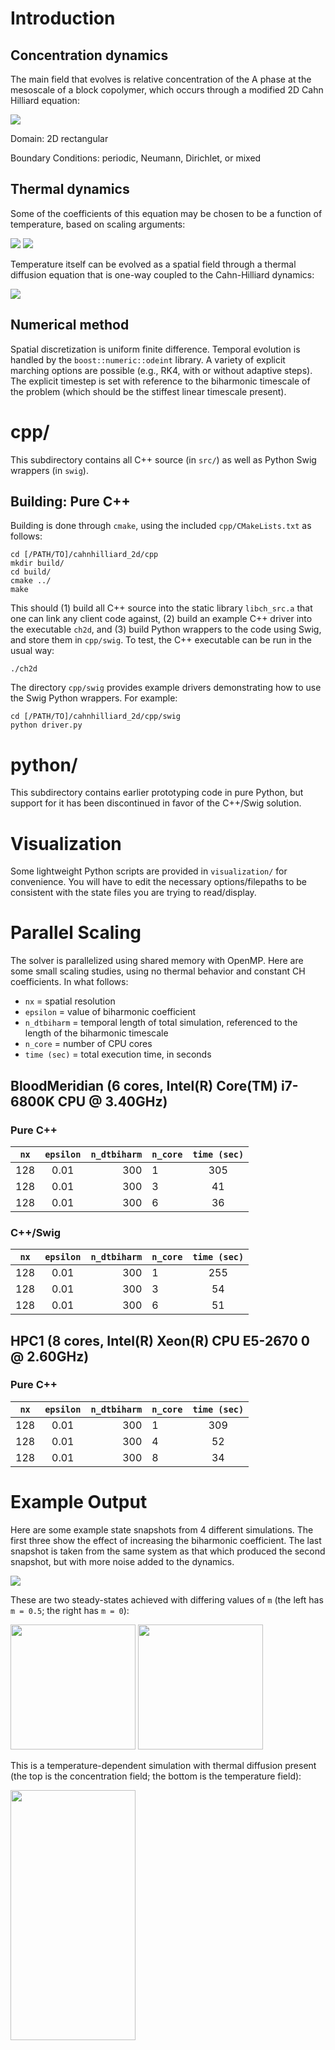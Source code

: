 # Introduction

## Concentration dynamics
The main field that evolves is relative concentration of the A phase at the mesoscale of a block copolymer, which occurs through a modified 2D Cahn Hilliard equation:

<img src="https://github.com/adegenna/cahnhilliard_2d/blob/master/cheqn.gif">

Domain: 2D rectangular

Boundary Conditions: periodic, Neumann, Dirichlet, or mixed

## Thermal dynamics

Some of the coefficients of this equation may be chosen to be a function of temperature, based on scaling arguments:

<img src="https://github.com/adegenna/cahnhilliard_2d/blob/master/eps2_thermal.gif">

<img src="https://github.com/adegenna/cahnhilliard_2d/blob/master/sigma_thermal.gif">

Temperature itself can be evolved as a spatial field through a thermal diffusion equation that is one-way coupled to the Cahn-Hilliard dynamics:

<img src="https://github.com/adegenna/cahnhilliard_2d/blob/master/thermal_eqn.gif">

## Numerical method

Spatial discretization is uniform finite difference. Temporal evolution is handled by the `boost::numeric::odeint` library. A variety of explicit marching options are possible (e.g., RK4, with or without adaptive steps). The explicit timestep is set with reference to the biharmonic timescale of the problem (which should be the stiffest linear timescale present).

# cpp/
This subdirectory contains all C++ source (in `src/`) as well as Python Swig wrappers (in `swig`).

## Building: Pure C++
Building is done through `cmake`, using the included `cpp/CMakeLists.txt` as follows: 

```shell
cd [/PATH/TO]/cahnhilliard_2d/cpp
mkdir build/
cd build/
cmake ../
make
```

This should (1) build all C++ source into the static library `libch_src.a` that one can link any client code against, (2) build an example C++ driver into the executable `ch2d`, and (3) build Python wrappers to the code using Swig, and store them in `cpp/swig`. To test, the C++ executable can be run in the usual way:

```shell
./ch2d
```

The directory `cpp/swig` provides example drivers demonstrating how to use the Swig Python wrappers. For example:

```shell
cd [/PATH/TO]/cahnhilliard_2d/cpp/swig
python driver.py
```

# python/
This subdirectory contains earlier prototyping code in pure Python, but support for it has been discontinued in favor of the C++/Swig solution.

# Visualization
Some lightweight Python scripts are provided in `visualization/` for convenience. You will have to edit the necessary options/filepaths to be consistent with the state files you are trying to read/display.

# Parallel Scaling
The solver is parallelized using shared memory with OpenMP. Here are some small scaling studies, using no thermal behavior and constant CH coefficients. In what follows:

* `nx` = spatial resolution
* `epsilon` = value of biharmonic coefficient
* `n_dtbiharm` = temporal length of total simulation, referenced to the length of the biharmonic timescale
* `n_core` = number of CPU cores
* `time (sec)` = total execution time, in seconds

## BloodMeridian (6 cores, Intel(R) Core(TM) i7-6800K CPU @ 3.40GHz)

### Pure C++
| `nx`          | `epsilon`     | `n_dtbiharm`  | `n_core`      | `time (sec)`  |
| ------------- |:-------------:| -------------:| ------------- |:-------------:|
| 128           | 0.01          | 300           | 1             | 305           |
| 128           | 0.01          | 300           | 3             | 41            |
| 128           | 0.01          | 300           | 6             | 36            |

### C++/Swig
| `nx`          | `epsilon`     | `n_dtbiharm`  | `n_core`      | `time (sec)`  |
| ------------- |:-------------:| -------------:| ------------- |:-------------:|
| 128           | 0.01          | 300           | 1             | 255           |
| 128           | 0.01          | 300           | 3             | 54            |
| 128           | 0.01          | 300           | 6             | 51            |

## HPC1 (8 cores, Intel(R) Xeon(R) CPU E5-2670 0 @ 2.60GHz)

### Pure C++
| `nx`          | `epsilon`     | `n_dtbiharm`  | `n_core`      | `time (sec)`  |
| ------------- |:-------------:| -------------:| ------------- |:-------------:|
| 128           | 0.01          | 300           | 1             | 309           |
| 128           | 0.01          | 300           | 4             | 52            |
| 128           | 0.01          | 300           | 8             | 34            |

# Example Output
Here are some example state snapshots from 4 different simulations. The first three show the effect of increasing the biharmonic coefficient. The last snapshot is taken from the same system as that which produced the second snapshot, but with more noise added to the dynamics.

<img src="https://github.com/adegenna/cahnhilliard_2d/blob/master/ch2d.png">

These are two steady-states achieved with differing values of `m` (the left has `m = 0.5`; the right has `m = 0`):

<img src="https://github.com/adegenna/cahnhilliard_2d/blob/master/ch_nonthermal.png" width="200" height="200"> <img src="https://github.com/adegenna/cahnhilliard_2d/blob/master/ch_nonthermal_2.png" width="200" height="200">

This is a temperature-dependent simulation with thermal diffusion present (the top is the concentration field; the bottom is the temperature field):

<img src="https://github.com/adegenna/cahnhilliard_2d/blob/master/ch_thermal.png" width="200" height="400">
